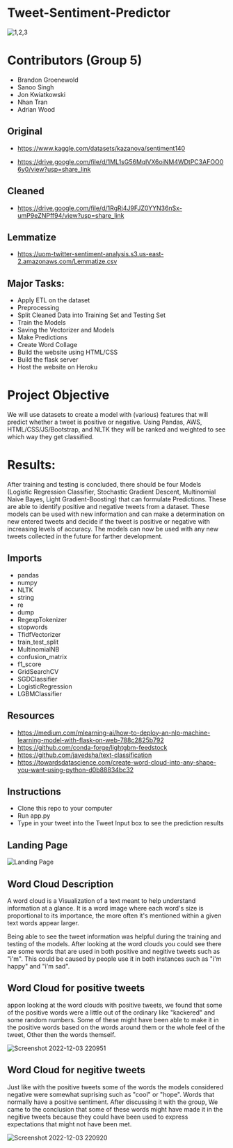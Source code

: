 # Tweet-Sentiment-Predictor

![1,2,3](https://user-images.githubusercontent.com/93777016/205468893-845257df-4e81-41d3-94b1-d32e9e215afb.png)

# Contributors (Group 5)

- Brandon Groenewold
- Sanoo Singh
- Jon Kwiatkowski
- Nhan Tran
- Adrian Wood

## Original 

- https://www.kaggle.com/datasets/kazanova/sentiment140

- https://drive.google.com/file/d/1ML1sG56MqlVX6oiNM4WDtPC3AFOO06y0/view?usp=share_link

## Cleaned  

- https://drive.google.com/file/d/1RgRj4J9FJZ0YYN36nSx-umP9eZNPff94/view?usp=share_link

## Lemmatize 

- https://uom-twitter-sentiment-analysis.s3.us-east-2.amazonaws.com/Lemmatize.csv

## Major Tasks:
- Apply ETL on the dataset
- Preprocessing
- Split Cleaned Data into Training Set and Testing Set
- Train the Models
- Saving the Vectorizer and Models
- Make Predictions
- Create Word Collage
- Build the website using HTML/CSS
- Build the flask server
- Host the website on Heroku 

# Project Objective

We will use datasets to create a model with (various) features that will predict whether a tweet is positive or negative. Using Pandas, AWS, HTML/CSS/JS/Bootstrap, and NLTK they will be ranked and weighted to see which way they get classified.

# Results:

After training and testing is concluded, there should be four Models (Logistic Regression Classifier, Stochastic Gradient Descent, Multinomial Naive Bayes, Light Gradient-Boosting) that can formulate Predictions. These are able to identify positive and negative tweets from a dataset. These models can be used with new information and can make a  determination on new entered  tweets and decide if the tweet is positive or negative with increasing levels of accuracy. The models can now be used with any new tweets collected  in the future for farther development.

## Imports

- pandas
- numpy
- NLTK
- string
- re
- dump
- RegexpTokenizer
- stopwords
- TfidfVectorizer
- train_test_split
- MultinomialNB
- confusion_matrix
- f1_score
- GridSearchCV
- SGDClassifier
- LogisticRegression
- LGBMClassifier

## Resources 
- https://medium.com/mlearning-ai/how-to-deploy-an-nlp-machine-learning-model-with-flask-on-web-788c2825b792
- https://github.com/conda-forge/lightgbm-feedstock
- https://github.com/javedsha/text-classification
- https://towardsdatascience.com/create-word-cloud-into-any-shape-you-want-using-python-d0b88834bc32

## Instructions
- Clone this repo to your computer
- Run app.py 
- Type in your tweet into the Tweet Input box to see the prediction results

## Landing Page
![Landing Page](https://user-images.githubusercontent.com/107283582/205543265-4e1cb5ab-699f-49eb-b481-c6d28b81639f.png)

## Word Cloud Description

A word cloud is a Visualization of a text meant to help understand information at a glance. It is a word image where each word's size is proportional to its importance, the more often it's mentioned within a given text words appear larger.

Being able to see the tweet information was helpful during the training and testing of the models. After looking at the word clouds you could see there are some words that are used in both positive and negitive tweets such as "i'm". This could be caused by people use it in both instances such as "i'm happy" and "i'm sad".

## Word Cloud for positive tweets

appon looking at the word clouds with positive tweets, we found that some of the positive words were a little out of the ordinary like "kackered" and some random  numbers. Some of these might have been able to make it in the positive words based on the words around them or the whole feel of the tweet, Other then the words themself.

![Screenshot 2022-12-03 220951](https://user-images.githubusercontent.com/93777016/205473855-ca189b2c-91d7-4028-bc5c-527cc392a6c6.png)


## Word Cloud for negitive tweets

Just like with the positive tweets some of the words the models considered negative were somewhat suprising such as "cool" or "hope". Words that normally have a positive sentiment. After discussing it with the group, We came to the conclusion that some of these words might have made it in the negitive tweets because they could have been used to express expectations that might not have been met. 


![Screenshot 2022-12-03 220920](https://user-images.githubusercontent.com/93777016/205473869-1ee87d33-ec99-499b-a704-ad0e62bdf200.png)

